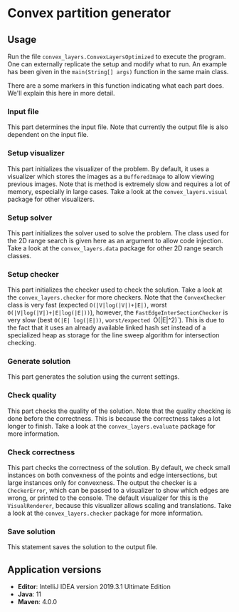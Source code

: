 # Convex partition generator

## Usage

Run the file `convex_layers.ConvexLayersOptimized` to execute the program. One can externally replicate the setup and modify what to run. An example has been given in the `main(String[] args)` function in the same main class.

There are a some markers in this function indicating what each part does. We'll explain this here in more detail.

### Input file

This part determines the input file. Note that currently the output file is also dependent on the input file.

### Setup visualizer

This part initializes the visualizer of the problem. By default, it uses a visualizer which stores the images as a `BufferedImage` to allow viewing previous images. Note that is method is extremely slow and requires a lot of memory, especially in large cases. Take a look at the `convex_layers.visual` package for other visualizers.

### Setup solver

This part initializes the solver used to solve the problem. The class used for the 2D range search is given here as an argument to allow code injection. Take a look at the `convex_layers.data` package for other 2D range search classes.

### Setup checker

This part initializes the checker used to check the solution. Take a look at the `convex_layers.checker` for more checkers. Note that the `ConvexChecker` class is very fast (expected `O(|V|log(|V|)+|E|)`, worst `O(|V|log(|V|)+|E|log(|E|))`),  however, the `FastEdgeInterSectionChecker` is very slow (best `O(|E| log(|E|))`, `worst/expected `O(|E|^2)`). This is due to the fact that it uses an already available linked hash set instead of a specialized heap as storage for the line sweep algorithm for intersection checking.

### Generate solution

This part generates the solution using the current settings.

### Check quality

This part checks the quality of the solution. Note that the quality checking is done before the correctness. This is because the correctness takes a lot longer to finish. Take a look at the `convex_layers.evaluate` package for more information.

### Check correctness

This part checks the correctness of the solution. By default, we check small instances on both convexness of the points and edge intersections, but large instances only for convexness. The output the checker is a `CheckerError`, which can be passed to a visualizer to show which edges are wrong, or printed to the console. The default visualizer for this is the `VisualRenderer`, because this visualizer allows scaling and translations. Take a look at the `convex_layers.checker` package for more information.

### Save solution

This statement saves the solution to the output file.



## Application versions

- **Editor**: IntelliJ IDEA version 2019.3.1 Ultimate Edition
- **Java**: 11
- **Maven**: 4.0.0